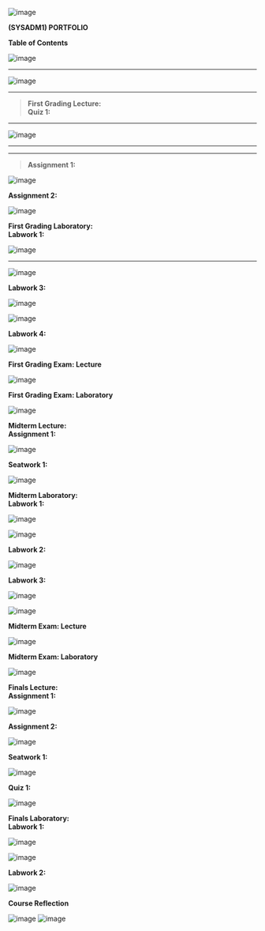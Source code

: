 ![image](https://github.com/user-attachments/assets/71942443-e293-4e1c-aaa6-8e52e1d64af3)


**(SYSADM1) PORTFOLIO**

**Table of Contents**

![image](https://github.com/user-attachments/assets/d3e3b6d1-691d-418f-a22f-93aad972af32)


  -----------------------------------------------------------------------


![image](https://github.com/user-attachments/assets/f15e96ca-009b-4296-97f6-2ac7bda5db0b)


  -----------------------------------------------------------------------



> **First Grading Lecture:**\
> **Quiz 1:**

  -------------------------------------------------------------------------------
![image](https://github.com/user-attachments/assets/5f6ffd77-f434-4c18-b979-faf33a2e70c6)

  -------------------------------------------------------------------------------

  -------------------------------------------------------------------------------

> **Assignment 1:**

![image](https://github.com/user-attachments/assets/41601afb-6586-4a61-9625-89e58420bb8c)




**Assignment 2:**

![image](https://github.com/user-attachments/assets/6358ce16-8f98-45bc-8cb6-ce0d354f58a8)


**First Grading Laboratory:**\
**Labwork 1:**

![image](https://github.com/user-attachments/assets/b9747242-e2cb-42e3-a3fa-b9198972df7f)


  ----------------------------------------------------------------------------------------------------------------------------------------------------------------------------------------------
![image](https://github.com/user-attachments/assets/999d4d85-afe6-4b3b-80e1-41d4aae8ea29)


**Labwork 3:**

![image](https://github.com/user-attachments/assets/1e37fa41-f71b-4b55-bac8-ebd0451108eb)


![image](https://github.com/user-attachments/assets/fec2f974-f2b9-49c0-8309-75975d2ff9f0)


**Labwork 4:**

![image](https://github.com/user-attachments/assets/76c23999-0b40-47f2-8f68-dc4f875ab71a)


**First Grading Exam: Lecture**

![image](https://github.com/user-attachments/assets/024fbb7f-2493-4c90-b040-e6f231be3e9d)


**First Grading Exam: Laboratory**

![image](https://github.com/user-attachments/assets/1a3386ac-80e6-4efd-9e5b-740984d9c1ad)



**Midterm Lecture:**\
**Assignment 1:**

![image](https://github.com/user-attachments/assets/c4f7c674-9e48-4c0e-835e-9de41445f39c)


**Seatwork 1:**

![image](https://github.com/user-attachments/assets/0f9d9ddf-2f74-45e2-9c4a-15623635b21b)


**Midterm Laboratory:**\
**Labwork 1:**

![image](https://github.com/user-attachments/assets/d0a0d7cc-7e14-4522-86ab-fc8b8a5a10ba)


![image](https://github.com/user-attachments/assets/b9ef771a-7982-4534-afe8-772a01320b0d)


**Labwork 2:**

![image](https://github.com/user-attachments/assets/6b9e9a59-eb98-477b-bffe-bc795be3551e)


**Labwork 3:**

![image](https://github.com/user-attachments/assets/b8daab42-c55c-431f-835d-6ee6b68510b1)


![image](https://github.com/user-attachments/assets/7581e249-909d-43f1-8284-a4d322440c2f)


**Midterm Exam: Lecture**

![image](https://github.com/user-attachments/assets/430efe9d-61d8-4956-b1c7-0c6a49f29f33)


**Midterm Exam: Laboratory**

![image](https://github.com/user-attachments/assets/fda064ff-4efd-4acc-8d2b-8a3258b8f350)


**Finals Lecture:**\
**Assignment 1:**

![image](https://github.com/user-attachments/assets/965fe8c5-e316-403c-a32f-1f32db017d2c)


**Assignment 2:**

![image](https://github.com/user-attachments/assets/e7f8f580-8a06-4d98-865b-bf93afeef45b)


**Seatwork 1:**

![image](https://github.com/user-attachments/assets/ab3153fe-5142-42be-84bd-b1a50f46dd6e)


**Quiz 1:**

![image](https://github.com/user-attachments/assets/98bcb26d-ac5a-4820-894e-285aefd84db4)


**Finals Laboratory:**\
**Labwork 1:**

![image](https://github.com/user-attachments/assets/1b53ad0e-c7b7-4bd6-9547-ca3afaff85fb)


![image](https://github.com/user-attachments/assets/0695a624-4273-46e9-b59c-77a92880ab1a)


**Labwork 2:**

![image](https://github.com/user-attachments/assets/72875c92-7f9e-43ae-9056-f6c0fc03b451)


**Course Reflection**

![image](https://github.com/user-attachments/assets/c2105770-ac6a-4d4e-a627-731b68bab397)
![image](https://github.com/user-attachments/assets/5988a7d0-6f38-4c7d-9069-bb6ba3ba5d5d)

